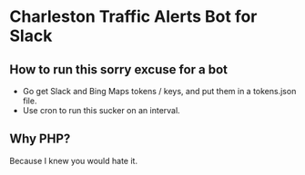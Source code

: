 # Charleston Traffic Alerts Bot for Slack

## How to run this sorry excuse for a bot
* Go get Slack and Bing Maps tokens / keys, and put them in a tokens.json file.
* Use cron to run this sucker on an interval.

## Why PHP?
Because I knew you would hate it.

